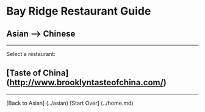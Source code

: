 # Bay Ridge Restaurant Guide
## Asian --> Chinese
---
Select a restaurant:
## [Taste of China] (http://www.brooklyntasteofchina.com/)
---
[Back to Asian] (../asian)
[Start Over] (../home.md)